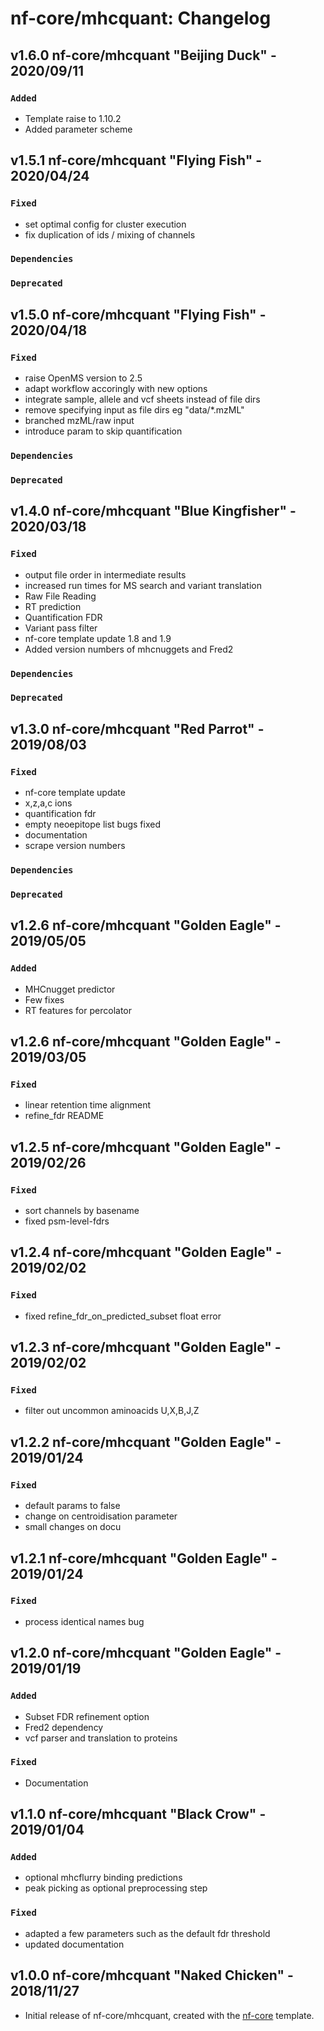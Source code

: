 # nf-core/mhcquant: Changelog

## v1.6.0 nf-core/mhcquant "Beijing Duck" - 2020/09/11

### `Added`

- Template raise to 1.10.2
- Added parameter scheme

## v1.5.1 nf-core/mhcquant "Flying Fish" - 2020/04/24

### `Fixed`

- set optimal config for cluster execution
- fix duplication of ids / mixing of channels

### `Dependencies`

### `Deprecated`

## v1.5.0 nf-core/mhcquant "Flying Fish" - 2020/04/18

### `Fixed`

- raise OpenMS version to 2.5
- adapt workflow accoringly with new options
- integrate sample, allele and vcf sheets instead of file dirs
- remove specifying input as file dirs eg "data/*.mzML"
- branched mzML/raw input
- introduce param to skip quantification

### `Dependencies`

### `Deprecated`

## v1.4.0 nf-core/mhcquant "Blue Kingfisher" - 2020/03/18

### `Fixed`

- output file order in intermediate results
- increased run times for MS search and variant translation
- Raw File Reading
- RT prediction
- Quantification FDR
- Variant pass filter
- nf-core template update 1.8 and 1.9
- Added version numbers of mhcnuggets and Fred2

### `Dependencies`

### `Deprecated`

## v1.3.0 nf-core/mhcquant "Red Parrot" - 2019/08/03

### `Fixed`

- nf-core template update
- x,z,a,c ions
- quantification fdr
- empty neoepitope list bugs fixed
- documentation
- scrape version numbers

### `Dependencies`

### `Deprecated`

## v1.2.6 nf-core/mhcquant "Golden Eagle" - 2019/05/05

### `Added`

- MHCnugget predictor
- Few fixes
- RT features for percolator

## v1.2.6 nf-core/mhcquant "Golden Eagle" - 2019/03/05

### `Fixed`

- linear retention time alignment
- refine_fdr README

## v1.2.5 nf-core/mhcquant "Golden Eagle" - 2019/02/26

### `Fixed`

- sort channels by basename
- fixed psm-level-fdrs

## v1.2.4 nf-core/mhcquant "Golden Eagle" - 2019/02/02

### `Fixed`

- fixed refine_fdr_on_predicted_subset float error

## v1.2.3 nf-core/mhcquant "Golden Eagle" - 2019/02/02

### `Fixed`

- filter out uncommon aminoacids U,X,B,J,Z

## v1.2.2 nf-core/mhcquant "Golden Eagle" - 2019/01/24

### `Fixed`

- default params to false
- change on centroidisation parameter
- small changes on docu

## v1.2.1 nf-core/mhcquant "Golden Eagle" - 2019/01/24

### `Fixed`

- process identical names bug

## v1.2.0 nf-core/mhcquant "Golden Eagle" - 2019/01/19

### `Added`

- Subset FDR refinement option
- Fred2 dependency
- vcf parser and translation to proteins

### `Fixed`

- Documentation

## v1.1.0 nf-core/mhcquant "Black Crow" - 2019/01/04

### `Added`

- optional mhcflurry binding predictions
- peak picking as optional preprocessing step

### `Fixed`

- adapted a few parameters such as the default fdr threshold
- updated documentation

## v1.0.0 nf-core/mhcquant "Naked Chicken" - 2018/11/27

- Initial release of nf-core/mhcquant, created with the [nf-core](http://nf-co.re/) template.
